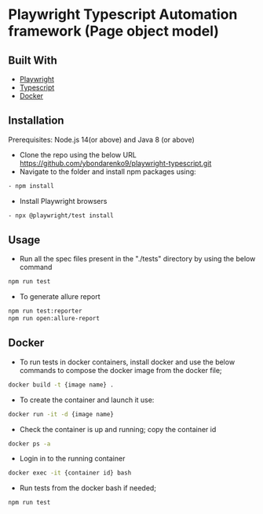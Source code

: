 # Playwright Typescript Automation framework (Page object model)

## Built With

- [Playwright](https://playwright.dev)
- [Typescript](https://www.typescriptlang.org/)
- [Docker](https://www.docker.com/)

## Installation

Prerequisites:
Node.js 14(or above) and Java 8 (or above)

- Clone the repo using the below URL
  https://github.com/ybondarenko9/playwright-typescript.git
- Navigate to the folder and install npm packages using:

```bash
- npm install
```

- Install Playwright browsers

```bash
- npx @playwright/test install
```

## Usage

- Run all the spec files present in the "./tests" directory by using the below command

```bash
npm run test
```

- To generate allure report

```bash
npm run test:reporter 
npm run open:allure-report
```

## Docker

- To run tests in docker containers, install docker and use the below commands to compose the docker image from the
  docker file;

```bash
docker build -t {image name} .   
```

- To create the container and launch it use:

```bash
docker run -it -d {image name}
```

- Check the container is up and running; copy the container id

```bash
docker ps -a 
```

- Login in to the running container

```bash
docker exec -it {container id} bash
```

- Run tests from the docker bash if needed;

```bash
npm run test
```

